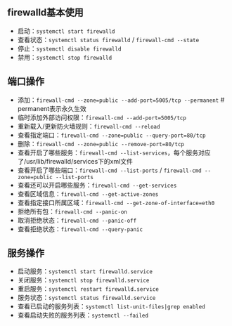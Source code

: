## firewalld基本使用
* 启动：`systemctl start firewalld`
* 查看状态：`systemctl status firewalld` / `firewall-cmd --state`
* 停止：`systemctl disable firewalld`
* 禁用：`systemctl stop firewalld`
## 端口操作
* 添加：`firewall-cmd --zone=public --add-port=5005/tcp --permanent` # permanent表示永久生效
* 临时添加外部访问权限：`firewall-cmd --add-port=5005/tcp`
* 重新载入/更新防火墙规则：`firewall-cmd --reload`
* 查看指定端口：`firewall-cmd --zone=public --query-port=80/tcp`
* 删除：`firewall-cmd --zone=public --remove-port=80/tcp`
* 查看开启了哪些服务：`firewall-cmd --list-services`，每个服务对应了/usr/lib/firewalld/services下的xml文件
* 查看开启了哪些端口：`firewall-cmd --list-ports` / `firewall-cmd --zone=public --list-ports`
* 查看还可以开启哪些服务：`firewall-cmd --get-services`
* 查看区域信息：`firewall-cmd --get-active-zones`
* 查看指定接口所属区域：`firewall-cmd --get-zone-of-interface=eth0`
* 拒绝所有包：`firewall-cmd --panic-on`
* 取消拒绝状态：`firewall-cmd --panic-off`
* 查看拒绝状态：`firewall-cmd --query-panic`
## 服务操作
* 启动服务：`systemctl start firewalld.service`
* 关闭服务：`systemctl stop firewalld.service`
* 重启服务：`systemctl restart firewalld.service`
* 服务状态：`systemctl status firewalld.service`
* 查看已启动的服务列表：`systemctl list-unit-files|grep enabled`
* 查看启动失败的服务列表：`systemctl --failed`
